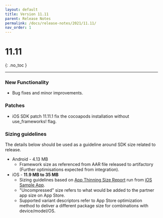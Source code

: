 ```yaml
---
layout: default
title: Version 11.11
parent: Release Notes
permalink: /docs/release-notes/2021/11.11/
nav_order: 1
---
```


# 11.11 

{: .no_toc }

---

### New Functionality

* Bug fixes and minor improvements.

### Patches
* iOS SDK patch 11.11.1 fix the cocoapods installation without use_frameworks! flag.

### Sizing guidelines
The details below should be used as a guideline around SDK size related to release.
* Android - 4.13 MB
    * Framework size as referenced from AAR file released to artifactory (Further optimisations expected from integration).
* iOS - **11.9 MB to 35 MB**
    * Sizing guidelines based on <a href="https://github.com/cartrawler/cartrawler.github.io/blob/master/ios-report.txt" target="_blank">App Thinning Size Report</a> run from <a href="https://github.com/cartrawler/cartrawler-ios-integration" target="_blank">iOS Sample App</a>.
    * "Uncompressed" size refers to what would be added to the partner app size on App Store.
    * Supported variant descriptors refer to App Store optimization method to deliver a different package size for combinations with device/model/OS.
